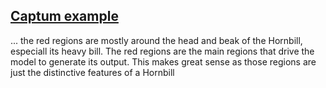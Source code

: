 ## [Captum example](https://jianchao-li.github.io/post/interpret-pytorch-models-with-captum/)

... the red regions are mostly around the head and beak of the Hornbill, especiall its heavy bill. The red regions are the main regions that drive the model to generate its output. This makes great sense as those regions are just the distinctive features of a Hornbill
